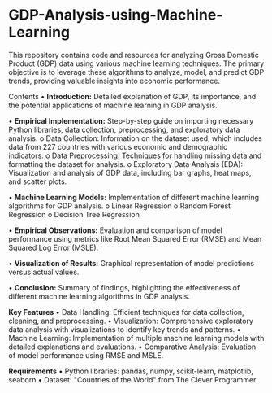 # GDP-Analysis-using-Machine-Learning
This repository contains code and resources for analyzing Gross Domestic Product (GDP) data using various machine learning techniques. The primary objective is to leverage these algorithms to analyze, model, and predict GDP trends, providing valuable insights into economic performance.

Contents
•	**Introduction:** Detailed explanation of GDP, its importance, and the potential applications of machine learning in GDP analysis.

•	**Empirical Implementation:** Step-by-step guide on importing necessary Python libraries, data collection, preprocessing, and exploratory data analysis.
    o	Data Collection: Information on the dataset used, which includes data from 227 countries with various economic and demographic indicators.
    o	Data Preprocessing: Techniques for handling missing data and formatting the dataset for analysis.
    o	Exploratory Data Analysis (EDA): Visualization and analysis of GDP data, including bar graphs, heat maps, and scatter plots.
    
•	**Machine Learning Models:** Implementation of different machine learning algorithms for GDP analysis.
    o	Linear Regression
    o	Random Forest Regression
    o	Decision Tree Regression
    
•	**Empirical Observations:** Evaluation and comparison of model performance using metrics like Root Mean Squared Error (RMSE) and Mean Squared Log Error (MSLE).

•	**Visualization of Results:** Graphical representation of model predictions versus actual values.

•	**Conclusion:** Summary of findings, highlighting the effectiveness of different machine learning algorithms in GDP analysis.

**Key Features**
    •	Data Handling: Efficient techniques for data collection, cleaning, and preprocessing.
    •	Visualization: Comprehensive exploratory data analysis with visualizations to identify key trends and patterns.
    •	Machine Learning: Implementation of multiple machine learning models with detailed explanations and evaluations.
    •	Comparative Analysis: Evaluation of model performance using RMSE and MSLE.

**Requirements**
    •	Python libraries: pandas, numpy, scikit-learn, matplotlib, seaborn
    •	Dataset: "Countries of the World" from The Clever Programmer

